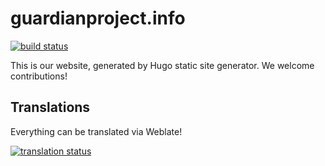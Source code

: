 
# guardianproject.info

[![build status](https://gitlab.com/guardianproject/info/badges/master/build.svg)](https://gitlab.com/guardianproject/info/builds)

This is our website, generated by Hugo static site generator.  We
welcome contributions!

## Translations

Everything can be translated via Weblate!

[![translation status](https://hosted.weblate.org/widgets/guardianproject/-/info/multi-auto.svg)](https://hosted.weblate.org/engage/guardianproject/?utm_source=widget)
